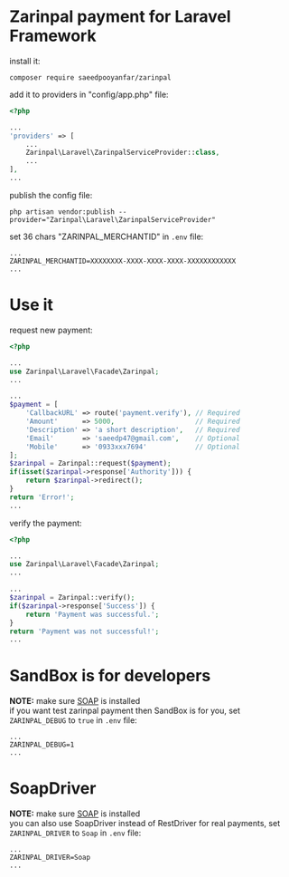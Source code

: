 # Zarinpal payment for Laravel Framework

install it:

```
composer require saeedpooyanfar/zarinpal
```

add it to providers in "config/app.php" file:

```php
<?php

...
'providers' => [
    ...
    Zarinpal\Laravel\ZarinpalServiceProvider::class,
    ...
],
...
```

publish the config file:

```
php artisan vendor:publish --provider="Zarinpal\Laravel\ZarinpalServiceProvider"
```

set 36 chars "ZARINPAL_MERCHANTID" in `.env` file:

```
...
ZARINPAL_MERCHANTID=XXXXXXXX-XXXX-XXXX-XXXX-XXXXXXXXXXXX
...
```

# Use it

request new payment:

```php
<?php

...
use Zarinpal\Laravel\Facade\Zarinpal;
...

...
$payment = [
    'CallbackURL' => route('payment.verify'), // Required
    'Amount'      => 5000,                    // Required
    'Description' => 'a short description',   // Required
    'Email'       => 'saeedp47@gmail.com',    // Optional
    'Mobile'      => '0933xxx7694'            // Optional
];
$zarinpal = Zarinpal::request($payment);
if(isset($zarinpal->response['Authority'])) {
    return $zarinpal->redirect();
}
return 'Error!';
...
```

verify the payment:

```php
<?php

...
use Zarinpal\Laravel\Facade\Zarinpal;
...

...
$zarinpal = Zarinpal::verify();
if($zarinpal->response['Success']) {
	return 'Payment was successful.';
}
return 'Payment was not successful!';
...
```
# SandBox is for developers

<b>NOTE:</b> make sure [SOAP](http://php.net/manual/en/book.soap.php) is installed<br>
if you want test zarinpal payment then SandBox is for you,
set `ZARINPAL_DEBUG` to `true` in `.env` file:

```
...
ZARINPAL_DEBUG=1
...
```

# SoapDriver

<b>NOTE:</b> make sure [SOAP](http://php.net/manual/en/book.soap.php) is installed<br>
you can also use SoapDriver instead of RestDriver for real payments,
set `ZARINPAL_DRIVER` to `Soap` in `.env` file:

```
...
ZARINPAL_DRIVER=Soap
...
```
